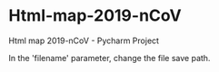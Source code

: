 # Html-map-2019-nCoV
Html map 2019-nCoV - Pycharm Project

In the 'filename' parameter, change the file save path.
